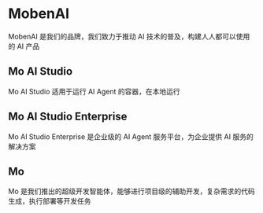 # MobenAI

MobenAI 是我们的品牌，我们致力于推动 AI 技术的普及，构建人人都可以使用的 AI 产品

## Mo AI Studio

Mo AI Studio 适用于运行 AI Agent 的容器，在本地运行

## Mo AI Studio Enterprise

Mo AI Studio Enterprise 是企业级的 AI Agent 服务平台，为企业提供 AI 服务的解决方案

## Mo

Mo 是我们推出的超级开发智能体，能够进行项目级的辅助开发，复杂需求的代码生成，执行部署等开发任务